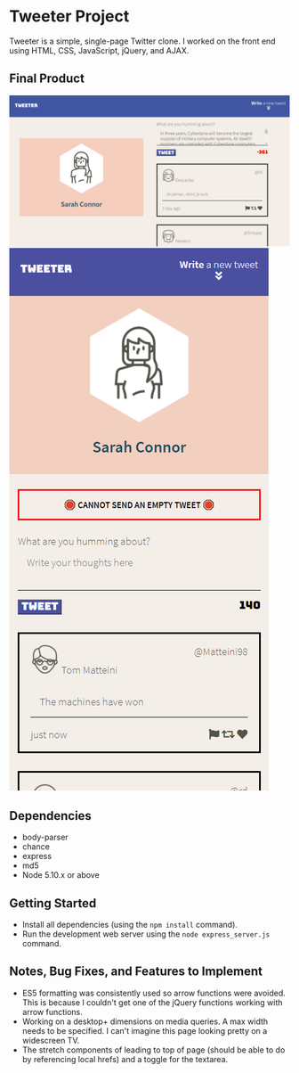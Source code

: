# Tweeter Project

Tweeter is a simple, single-page Twitter clone. I worked on the front end using HTML, CSS, JavaScript, jQuery, and AJAX.

## Final Product

!["Screenshot of error tweet"](https://github.com/tazmanraz/tweeter/blob/master/docs/pic1.PNG)
!["Screenshot of responsivity"](https://github.com/tazmanraz/tweeter/blob/master/docs/pic2.PNG)

## Dependencies

- body-parser
- chance
- express
- md5
- Node 5.10.x or above

## Getting Started

- Install all dependencies (using the `npm install` command).
- Run the development web server using the `node express_server.js` command.

## Notes, Bug Fixes, and Features to Implement

- ES5 formatting was consistently used so arrow functions were avoided. This is because I couldn't get one of the jQuery functions working with arrow functions.
- Working on a desktop+ dimensions on media queries. A max width needs to be specified. I can't imagine this page looking pretty on a widescreen TV.
- The stretch components of leading to top of page (should be able to do by referencing local hrefs) and a toggle for the textarea.

